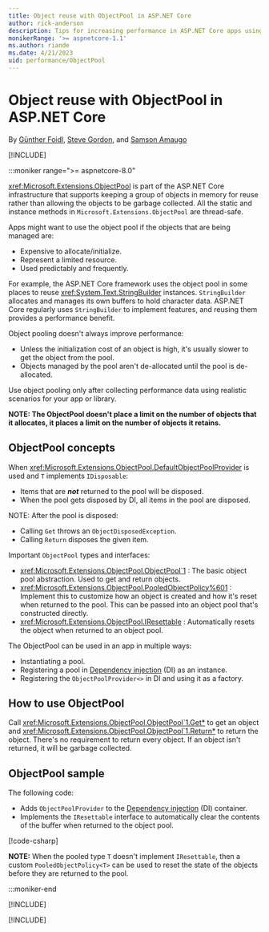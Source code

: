 ```yaml
---
title: Object reuse with ObjectPool in ASP.NET Core
author: rick-anderson
description: Tips for increasing performance in ASP.NET Core apps using ObjectPool.
monikerRange: '>= aspnetcore-1.1'
ms.author: riande
ms.date: 4/21/2023
uid: performance/ObjectPool
---
```

# Object reuse with ObjectPool in ASP.NET Core

By [Günther Foidl](https://github.com/gfoidl), [Steve Gordon](https://twitter.com/stevejgordon), and [Samson Amaugo](https://github.com/sammychinedu2ky)

[!INCLUDE[](~/includes/not-latest-version.md)]

:::moniker range=">= aspnetcore-8.0"

<xref:Microsoft.Extensions.ObjectPool> is part of the ASP.NET Core infrastructure that supports keeping a group of objects in memory for reuse rather than allowing the objects to be garbage collected. All the static and instance methods in `Microsoft.Extensions.ObjectPool` are thread-safe.

Apps might want to use the object pool if the objects that are being managed are:

- Expensive to allocate/initialize.
- Represent a limited resource.
- Used predictably and frequently.

For example, the ASP.NET Core framework uses the object pool in some places to reuse <xref:System.Text.StringBuilder> instances. `StringBuilder` allocates and manages its own buffers to hold character data. ASP.NET Core regularly uses `StringBuilder` to implement features, and reusing them provides a performance benefit.

Object pooling doesn't always improve performance:

- Unless the initialization cost of an object is high, it's usually slower to get the object from the pool.
- Objects managed by the pool aren't de-allocated until the pool is de-allocated.

Use object pooling only after collecting performance data using realistic scenarios for your app or library.

**NOTE: The ObjectPool doesn't place a limit on the number of objects that it allocates, it places a limit on the number of objects it retains.**

## ObjectPool concepts

When <xref:Microsoft.Extensions.ObjectPool.DefaultObjectPoolProvider> is used and `T` implements `IDisposable`:

* Items that are ***not*** returned to the pool will be disposed.
* When the pool gets disposed by DI, all items in the pool are disposed.

NOTE: After the pool is disposed:

* Calling `Get` throws an `ObjectDisposedException`.
* Calling `Return` disposes the given item.

Important `ObjectPool` types and interfaces:

* <xref:Microsoft.Extensions.ObjectPool.ObjectPool`1> : The basic object pool abstraction. Used to get and return objects.
* <xref:Microsoft.Extensions.ObjectPool.PooledObjectPolicy%601> : Implement this to customize how an object is created and how it's reset when returned to the pool. This can be passed into an object pool that's constructed directly.
* <xref:Microsoft.Extensions.ObjectPool.IResettable> : Automatically resets the object when returned to an object pool.

The ObjectPool can be used in an app in multiple ways:

* Instantiating a pool.
* Registering a pool in [Dependency injection](xref:fundamentals/dependency-injection) (DI) as an instance.
* Registering the `ObjectPoolProvider<>` in DI and using it as a factory.

## How to use ObjectPool

Call <xref:Microsoft.Extensions.ObjectPool.ObjectPool`1.Get*> to get an object and <xref:Microsoft.Extensions.ObjectPool.ObjectPool`1.Return*> to return the object.  There's no requirement to return every object. If an object isn't returned, it will be garbage collected.

## ObjectPool sample

The following code:

* Adds `ObjectPoolProvider` to the [Dependency injection](xref:fundamentals/dependency-injection) (DI) container.
* Implements the `IResettable` interface to automatically clear the contents of the buffer when returned to the object pool.

[!code-csharp[](~/performance/ObjectPool/ObjectPoolSample8/Program.cs)]

**NOTE:** When the pooled type `T` doesn't implement `IResettable`, then a custom `PooledObjectPolicy<T>` can be used to reset the state of the objects before they are returned to the pool.

:::moniker-end

[!INCLUDE[](~/performance/ObjectPool/includes/ObjectPool6.md)]

[!INCLUDE[](~/performance/ObjectPool/includes/ObjectPool1-5.md)]
